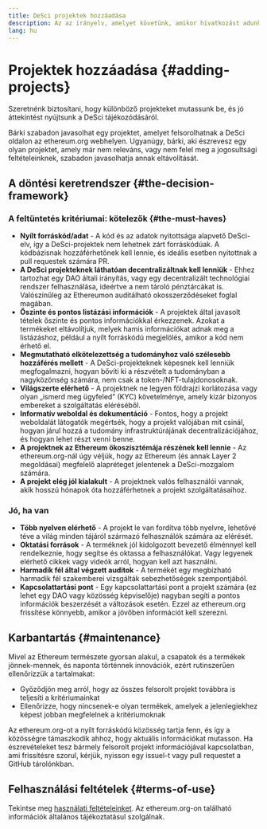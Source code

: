 ```yaml
---
title: DeSci projektek hozzáadása
description: Az az irányelv, amelyet követünk, amikor hivatkozást adunk hozzá a projektekhez a DeSci oldalon az ethereum.org webhelyen
lang: hu
---
```


# Projektek hozzáadása {#adding-projects}

Szeretnénk biztosítani, hogy különböző projekteket mutassunk be, és jó áttekintést nyújtsunk a DeSci tájékozódásáról.

Bárki szabadon javasolhat egy projektet, amelyet felsorolhatnak a DeSci oldalon az ethereum.org webhelyen. Ugyanúgy, bárki, aki észrevesz egy olyan projektet, amely már nem releváns, vagy nem felel meg a jogosultsági feltételeinknek, szabadon javasolhatja annak eltávolítását.

## A döntési keretrendszer {#the-decision-framework}

### A feltüntetés kritériumai: kötelezők {#the-must-haves}

- **Nyílt forráskód/adat** - A kód és az adatok nyitottsága alapvető DeSci-elv, így a DeSci-projektek nem lehetnek zárt forráskódúak. A kódbázisnak hozzáférhetőnek kell lennie, és ideális esetben nyitottnak a pull requestek számára PR.
- **A DeSci projekteknek láthatóan decentralizáltnak kell lenniük** - Ehhez tartozhat egy DAO általi irányítás, vagy egy decentralizált technológiai rendszer felhasználása, ideértve a nem tároló pénztárcákat is. Valószínűleg az Ethereumon auditálható okosszerződéseket foglal magában.
- **Őszinte és pontos listázási információk** - A projektek által javasolt tételek őszinte és pontos információkkal érkezzenek. Azokat a termékeket eltávolítjuk, melyek hamis információkat adnak meg a listázáshoz, például a nyílt forráskódú megjelölés, amikor a kód nem érhető el.
- **Megmutatható elkötelezettség a tudományhoz való szélesebb hozzáférés mellett** - A DeSci-projekteknek képesnek kell lenniük megfogalmazni, hogyan bővíti ki a részvételt a tudományban a nagyközönség számára, nem csak a token-/NFT-tulajdonosoknak.
- **Világszerte elérhető** - A projektnek ne legyen földrajzi korlátozása vagy olyan „ismerd meg ügyfeled” (KYC) követelménye, amely kizár bizonyos embereket a szolgáltatás eléréséből.
- **Informatív weboldal és dokumentáció** - Fontos, hogy a projekt weboldalát látogatók megértsék, hogy a projekt valójában mit csinál, hogyan járul hozzá a tudomány infrastruktúrájának decentralizációjához, és hogyan lehet részt venni benne.
- **A projektnek az Ethereum ökoszisztémája részének kell lennie** - Az ethereum.org-nál úgy véljük, hogy az Ethereum (és annak Layer 2 megoldásai) megfelelő alapréteget jelentenek a DeSci-mozgalom számára.
- **A projekt elég jól kialakult** - A projektnek valós felhasználói vannak, akik hosszú hónapok óta hozzáférhetnek a projekt szolgáltatásaihoz.

### Jó, ha van

- **Több nyelven elérhető** - A projekt le van fordítva több nyelvre, lehetővé téve a világ minden tájáról származó felhasználók számára az elérését.
- **Oktatási források** - A terméknek jól kidolgozott bevezető élménnyel kell rendelkeznie, hogy segítse és oktassa a felhasználókat. Vagy legyenek elérhető cikkek vagy videók arról, hogyan kell azt használni.
- **Harmadik fél által végzett auditok** - A termékét egy megbízható harmadik fél szakemberei vizsgálták sebezhetőségek szempontjából.
- **Kapcsolattartási pont** - Egy kapcsolattartási pont a projekt számára (ez lehet egy DAO vagy közösség képviselője) nagyban segíti a pontos információk beszerzését a változások esetén. Ezzel az ethereum.org frissítése könnyebb, amikor a jövőben információt kell szerezni.

## Karbantartás {#maintenance}

Mivel az Ethereum természete gyorsan alakul, a csapatok és a termékek jönnek-mennek, és naponta történnek innovációk, ezért rutinszerűen ellenőrizzük a tartalmakat:

- Győződjön meg arról, hogy az összes felsorolt projekt továbbra is teljesíti a kritériumainkat
- Ellenőrizze, hogy nincsenek-e olyan termékek, amelyek a jelenlegiekhez képest jobban megfelelnek a kritériumoknak

Az ethereum.org-ot a nyílt forráskódú közösség tartja fenn, és így a közösségre támaszkodik ahhoz, hogy aktuális információkat mutasson. Ha észrevételeket tesz bármely felsorolt projekt információjával kapcsolatban, ami frissítésre szorul, kérjük, nyisson egy issuel-t vagy pull requestet a GitHub tárolónkban.

## Felhasználási feltételek {#terms-of-use}

Tekintse meg [használati feltételeinket](/terms-of-use/). Az ethereum.org-on található információk általános tájékoztatásul szolgálnak.

